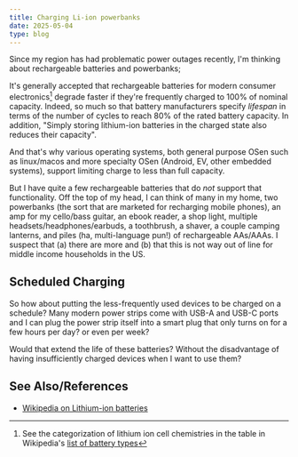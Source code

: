 ```yaml
---
title: Charging Li-ion powerbanks
date: 2025-05-04
type: blog
---
```


Since my region has had problematic power outages recently, I'm thinking about rechargeable batteries and powerbanks;

It's generally accepted that rechargeable batteries for modern consumer electronics[^cell-types] degrade faster if they're frequently charged to 100% of nominal capacity. Indeed, so much so that battery manufacturers specify _lifespan_ in terms of the number of cycles to reach 80% of the rated battery capacity. In addition, "Simply storing lithium-ion batteries in the charged state also reduces their capacity".

[^cell-types]: See the categorization of lithium ion cell chemistries in the table in Wikipedia's [list of battery types](https://en.wikipedia.org/wiki/List_of_battery_types)

And that's why various operating systems, both general purpose OSen such as linux/macos and more specialty OSen (Android, EV, other embedded systems), support limiting charge to less than full capacity.

But I have quite a few rechargeable batteries that do _not_ support that functionality. Off the top of my head, I can think of many in my home, two powerbanks (the sort that are marketed for recharging mobile phones), an amp for my cello/bass guitar, an ebook reader, a shop light, multiple headsets/headphones/earbuds, a toothbrush, a shaver, a couple camping lanterns, and piles (ha, multi-language pun!) of rechargeable AAs/AAAs. I suspect that (a) there are more and (b) that this is not way out of line for middle income households in the US.

## Scheduled Charging

So how about putting the less-frequently used devices to be charged on a schedule? Many modern power strips come with USB-A and USB-C ports and I can plug the power strip itself into a smart plug that only turns on for a few hours per day? or even per week?

Would that extend the life of these batteries? Without the disadvantage of having insufficiently charged devices when I want to use them?

## See Also/References

* [Wikipedia on Lithium-ion batteries](https://en.wikipedia.org/wiki/Lithium-ion_battery)
